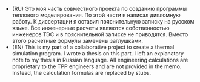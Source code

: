 - (RU) Это моя часть совместного проекта по созданию программы теплового моделирования. По этой части я написал дипломную работу. К диссертации я оставил пояснительную записку на русском языке. Все инженерные расчеты являются собственностью инженеров ТЭС и в пояснительной записке не приводятся. Вместо этого расчетные формулы заменены заглушками.
- (EN) This is my part of a collaborative project to create a thermal simulation program. I wrote a thesis on this part. I left an explanatory note to my thesis in Russian language. All engineering calculations are proprietary to the TPP engineers and are not provided in the memo. Instead, the calculation formulas are replaced by stubs.

